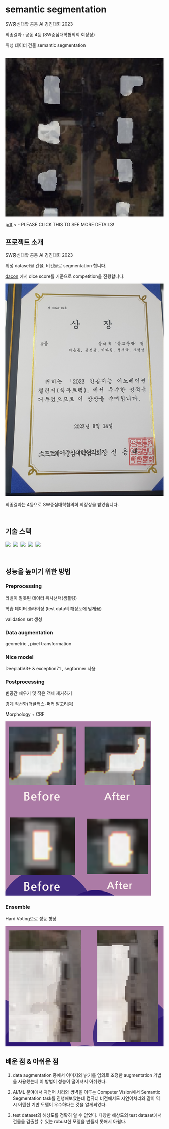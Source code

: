 # semantic segmentation 

SW중심대학 공동 AI 경진대회 2023

최종결과 : 공동 4등 (SW중심대학협의회 회장상)

위성 데이터 건물 semantic segmentation

<p align="center">
  <br>
  <img src="./assets/well_segmented_example.png">
  <br>
  
  [pdf](https://github.com/leadawon/building_segmentation_dgdr/blob/master/assets/%5Bdgdr%5Dfinal_ppt.pdf) < - PLEASE CLICK THIS TO SEE MORE DETAILS!
  
</p>


## 프로젝트 소개
SW중심대학 공동 AI 경진대회 2023

위성 dataset을 건물, 비건물로 segmentation 합니다.

[dacon](https://dacon.io/competitions/open/236092/overview/description) 에서 dice score를 기준으로 competition을 진행합니다.

<img src="./assets/dgdr_result.jpg">

최종결과는 4등으로 SW중심대학협의회 회장상을 받았습니다.

<br>

## 기술 스택

<p>
  <img src="https://img.shields.io/badge/PyTorch-EE4C2C?style=flat&logo=PyTorch&logoColor=white"/></a>&nbsp 
  <img src="https://img.shields.io/badge/Python-3776AB?style=flat&logo=Python&logoColor=white"/></a>&nbsp
  <img src="https://img.shields.io/badge/NumPy-013243?style=flat&logo=NumPy&logoColor=white"/></a>&nbsp 
  <img src="https://img.shields.io/badge/pandas-150458?style=flat&logo=pandas&logoColor=white"/></a>&nbsp
  <img src="https://img.shields.io/badge/Transformers-333664?style=flat&logo=Transformers&logoColor=white"/></a>&nbsp
</p>
<br>

## 성능을 높이기 위한 방법

###  Preprocessing

라벨이 잘못된 데이터 취사선택(샘플링)

학습 데이터 슬라이싱 (test data의 해상도에 맞게끔)

validation set 생성

### Data augmentation

geometric , pixel transformation

### Nice model

DeeplabV3+ & exception71 , segformer 사용

### Postprocessing

빈공간 채우기 및 작은 객체 제거하기

경계 직선화(더글러스-퍼커 알고리즘)

Morphology + CRF

<img src="./assets/morph_crf.png">

### Ensemble

Hard Voting으로 성능 향상

<img src="./assets/ensemble.png">

<br>

## 배운 점 & 아쉬운 점

1. data augmentation 중에서 이미지와 밝기를 임의로 조정한 augmentation 기법을 사용했는데 이 방법이 성능이 떨어져서 아쉬웠다. 

2. AI/ML 분야에서 자연어 처리와 쌍벽을 이루는 Computer Vision에서 Semantic Segmentation task를 진행해보았는데 컴퓨터 비전에서도 자연어처리와 같이 역시 어텐션 기반 모델이 우수하다는 것을 알게되었다.

3. test dataset의 해상도를 정확히 알 수 없었다. 다양한 해상도의 test dataset에서 건물을 검출할 수 있는 robust한 모델을 만들지 못해서 아쉽다.

<p align="justify">

</p>

<br>

<!-- Stack Icon Refernces -->

[py]: https://github.com/leadawon/text_classification_yelp/blob/main/goorm_nlp_8th_group3/project1/img/Python-logo-notext.svg
[pt]: https://github.com/leadawon/text_classification_yelp/blob/main/goorm_nlp_8th_group3/project1/img/PyTorch_logo_black.svg
[pd]: https://github.com/leadawon/text_classification_yelp/blob/main/goorm_nlp_8th_group3/project1/img/Pandas_logo.svg
[mtpt]: https://github.com/leadawon/text_classification_yelp/blob/main/goorm_nlp_8th_group3/project1/img/Matplotlib_icon.svg
[wdb]: /images/stack/node.svg
[trs]: /images/stack/node.svg
